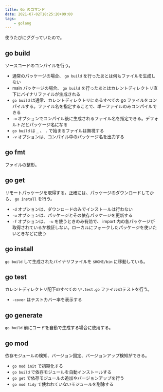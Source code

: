 ```yaml
---
title: Go のコマンド
date: 2021-07-02T18:25:20+09:00
tags:
    - golang
---
```


使うたびにググっていたので。
## go build
ソースコードのコンパイルを行う。
- 通常のパッケージの場合、 `go build` を行ったあとは何もファイルを生成しない
- main パッケージの場合、 `go build` を行ったあとはカレントディレクトリ直下にバイナリファイルが生成される
- `go build` は通常、カレントディレクトリにあるすべての go ファイルをコンパイルする。ファイル名を指定することで、単一ファイルのみコンパイルできる
- `-o` オプションでコンパイル後に生成されるファイル名を指定できる。デフォルトだとパッケージ名になる
- `go build` は `_` 、 `.` で始まるファイルは無視する
- `-v` オプションは、コンパイル中のパッケージ名を出力する

## go fmt
ファイルの整形。

## go get
リモートパッケージを取得する。正確には、パッケージのダウンロードしてから、 `go install` を行う。
- `-d` オプションは、ダウンロードのみでインストールは行わない
- `-u` オプションは、パッケージとその依存パッケージを更新する
- `-f` オプションは、 `-u` を使うときのみ有効で、 import 内の各パッケージが取得されているか検証しない。ローカルにフォークしたパッケージを使いたいときなどに使う

## go install
`go build` して生成されたバイナリファイルを `$HOME/bin` に移動している。

## go test
カレントディレクトリ配下のすべての `\*.test.go` ファイルのテストを行う。
- `-cover` はテストカバー率を表示する

## go generate
`go build` 前にコードを自動で生成する場合に使用する。

## go mod
依存モジュールの検知、バージョン固定、バージョンアップ検知ができる。
- `go mod init` で初期化する
- `go build` で依存モジュールを自動インストールする
- `go get` で依存モジュールの追加やバージョンアップを行う
- `go mod tidy` で使われていないモジュールを削除する
